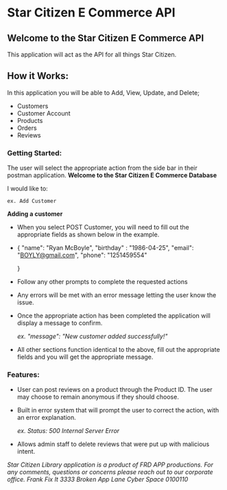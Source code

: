 # **Star Citizen E Commerce API**

## **Welcome to the Star Citizen E Commerce API**

This application will act as the API for all things Star Citizen.

## **How it Works:**

In this application you will be able to Add, View, Update, and Delete;
- Customers
- Customer Account
- Products
- Orders
- Reviews

### Getting Started: ###

The user will select the appropriate action from the side bar in their postman application.
**Welcome to the Star Citizen E Commerce Database**


I would like to:

    ex. Add Customer


**Adding a customer**
- When you select POST Customer, you will need to fill out the appropriate fields as shown below in the example. 
- {
    "name": "Ryan McBoyle",
    "birthday" : "1986-04-25",
    "email": "BOYLY@gmail.com",
    "phone": "1251459554"
    
  }


- Follow any other prompts to complete the requested actions

- Any errors will be met with an error message letting the user know the issue.
- Once the appropriate action has been completed the application will display a message to confirm.

    *ex. "message": "New customer added successfully!"*

- All other sections function identical to the above, fill out the appropriate fields and you will get the appropriate message.

    

### Features: ###
- User can post reviews on a product through the Product ID. The user may choose to remain anonymous if they should choose.


- Built in error system that will prompt the user to correct the action, with an error explanation. 

    *ex. Status: 500 Internal Server Error*


- Allows admin staff to delete reviews that were put up with malicious intent. 



*Star Citizen Library application is a product of FRD APP productions. For any comments, questions or concerns please reach out to our corporate office.*
*Frank Fix It*
*3333 Broken App Lane*
*Cyber Space 0100110*
